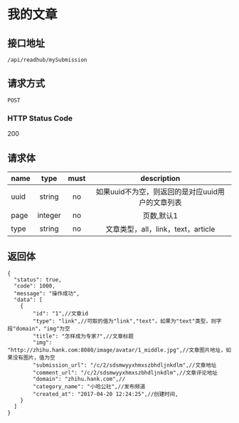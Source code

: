 # 我的文章

## 接口地址

`/api/readhub/mySubmission`

## 请求方式

`POST`

### HTTP Status Code

200

## 请求体

| name     | type     | must     | description |
|----------|:--------:|:--------:|:--------:|
| uuid   | string   | no      | 如果uuid不为空，则返回的是对应uuid用户的文章列表 |
| page   | integer   | no      | 页数,默认1 |
| type   | string   | no      | 文章类型，all，link，text，article |


## 返回体

```json5
{
  "status": true,
  "code": 1000,
  "message": "操作成功",
  "data": [
    {
        "id": "1",//文章id
        "type": "link",//可取的值为"link","text"，如果为"text"类型，则字段"domain"，"img"为空
        "title": "怎样成为专家?",//文章标题
        "img": "http://zhihu.hank.com:8080/image/avatar/1_middle.jpg",//文章图片地址，如果没有图片，值为空
        "submission_url": "/c/2/sdsmwyyxhmxszbhdljnkdlm",//文章地址
        "comment_url": "/c/2/sdsmwyyxhmxszbhdljnkdlm",//文章评论地址
        "domain": "zhihu.hank.com",//
        "category_name": "小哈公社",//发布频道
        "created_at": "2017-04-20 12:24:25",//创建时间,
    }
  ]
}
``` 
